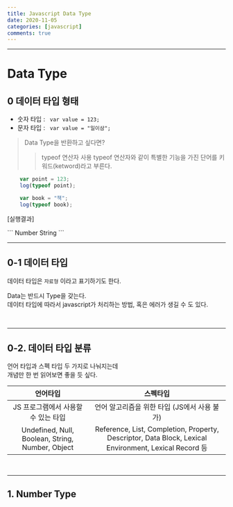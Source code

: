 ```yaml
---
title: Javascript Data Type
date: 2020-11-05
categories: [javascript]
comments: true
---
```


---

# Data Type

## 0 데이터 타입 형태

* 숫자 타입 : ```  var value = 123; ```  
* 문자 타입 : ```  var value = "일이삼"; ```

> Data Type을 반환하고 싶다면?
> > typeof 연산자 사용
> > typeof 연산자와 같이 특별한 기능을 가진 단어를 키워드(ketword)라고 부른다.

```javascript
    var point = 123;
    log(typeof point);

    var book = "책";
    log(typeof book);
```

<p class="color3">[실행결과]</p>
```
Number  
String
```
<br/>

---
## 0-1 데이터 타입

데이터 타입은 `자료형` 이라고 표기하기도 한다.  

Data는 반드시 Type을 갖는다.  
데이터 타입에 따라서 javascript가 처리하는 방법, 혹은 에러가 생길 수 도 있다.

<br/>

---
## 0-2. 데이터 타입 분류

언어 타입과 스펙 타입 두 가지로 나눠지는데  
개념만 한 번 읽어보면 좋을 듯 싶다. 

| 언어타입 | 스펙타입 |
|:---:|:---:|
| JS 프로그램에서 사용할 수 있는 타입 | 언어 알고리즘을 위한 타입 (JS에서 사용 불가) |
| Undefined, Null, Boolean, String, Number, Object | Reference, List, Completion, Property, Descriptor, Data Block, Lexical Environment, Lexical Record 등 |
<br/>

---
## 1. Number Type


